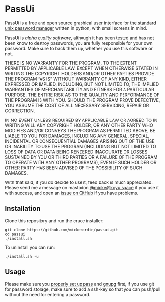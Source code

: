# PassUi
PassUi is a free and open source graphical user interface for [the standard unix password manager](https://www.passwordstore.org/) written in python, with small screens in mind.

PassUi is *alpha quality software*, although it has been tested and has not been know to destroy passwords, you are fully responsible for your own password. Make sure to back them up, whether you use this software or not.

THERE IS NO WARRANTY FOR THE PROGRAM, TO THE EXTENT PERMITTED BY APPLICABLE LAW. EXCEPT WHEN OTHERWISE STATED IN WRITING THE COPYRIGHT HOLDERS AND/OR OTHER PARTIES PROVIDE THE PROGRAM “AS IS” WITHOUT WARRANTY OF ANY KIND, EITHER EXPRESSED OR IMPLIED, INCLUDING, BUT NOT LIMITED TO, THE IMPLIED WARRANTIES OF MERCHANTABILITY AND FITNESS FOR A PARTICULAR PURPOSE. THE ENTIRE RISK AS TO THE QUALITY AND PERFORMANCE OF THE PROGRAM IS WITH YOU. SHOULD THE PROGRAM PROVE DEFECTIVE, YOU ASSUME THE COST OF ALL NECESSARY SERVICING, REPAIR OR CORRECTION.

IN NO EVENT UNLESS REQUIRED BY APPLICABLE LAW OR AGREED TO IN WRITING WILL ANY COPYRIGHT HOLDER, OR ANY OTHER PARTY WHO MODIFIES AND/OR CONVEYS THE PROGRAM AS PERMITTED ABOVE, BE LIABLE TO YOU FOR DAMAGES, INCLUDING ANY GENERAL, SPECIAL, INCIDENTAL OR CONSEQUENTIAL DAMAGES ARISING OUT OF THE USE OR INABILITY TO USE THE PROGRAM (INCLUDING BUT NOT LIMITED TO LOSS OF DATA OR DATA BEING RENDERED INACCURATE OR LOSSES SUSTAINED BY YOU OR THIRD PARTIES OR A FAILURE OF THE PROGRAM TO OPERATE WITH ANY OTHER PROGRAMS), EVEN IF SUCH HOLDER OR OTHER PARTY HAS BEEN ADVISED OF THE POSSIBILITY OF SUCH DAMAGES.

With that said, if you do decide to use it, feed back is much appreciated. Please send me a message on mastodon [@micke@koyu.space](https://koyu.space/web/accounts/125968) if you use it with success, and open an [issue on GitHub](https://github.com/mickenordin/passui/issues/new/choose) if you have problems.

## Installation
Clone this repository and run the crude installer:
```
git clone https://github.com/mickenordin/passui.git
cd passui
./install.sh
```
To uninstall you can run:
```
./install.sh -u
```

## Usage
Please make sure you [properly set up pass](https://git.zx2c4.com/password-store/about/#EXTENDED%20GIT%20EXAMPLE) and [gnupg](https://www.gnupg.org/gph/en/manual/c235.html#AEN243) first, if you use git for password storage, make sure to add a ssh-key so that you can push/pull without the need for entering a password.
